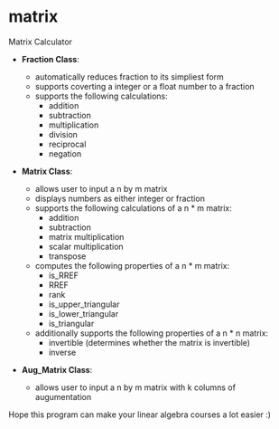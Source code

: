 # matrix
Matrix Calculator

* **Fraction Class**:
  * automatically reduces fraction to its simpliest form
  * supports coverting a integer or a float number to a fraction
  * supports the following calculations:
    * addition
    * subtraction
    * multiplication
    * division
    * reciprocal
    * negation
    
* **Matrix Class**:
  * allows user to input a n by m matrix
  * displays numbers as either integer or fraction
  * supports the following calculations of a n * m matrix:
    * addition
    * subtraction
    * matrix multiplication
    * scalar multiplication
    * transpose
  * computes the following properties of a n * m matrix:
    * is_RREF
    * RREF
    * rank  
    * is_upper_triangular
    * is_lower_triangular
    * is_triangular
  * additionally supports the following properties of a n * n matrix:
    * invertible (determines whether the matrix is invertible)
    * inverse
    
* **Aug_Matrix Class**:
  * allows user to input a n by m matrix with k columns of augumentation
  
Hope this program can make your linear algebra courses a lot easier :)
